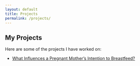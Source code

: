 ```yaml
---
layout: default
title: Projects
permalink: /projects/
---
```


## My Projects

Here are some of the projects I have worked on:

- [What Influences a Pregnant Mother’s Intention to Breastfeed?](projects/2024-01-21-breastfeeding-intention-analysis.md)


